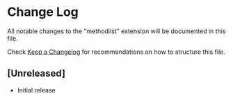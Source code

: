 # Change Log

All notable changes to the "methodlist" extension will be documented in this file.

Check [Keep a Changelog](http://keepachangelog.com/) for recommendations on how to structure this file.

## [Unreleased]

- Initial release